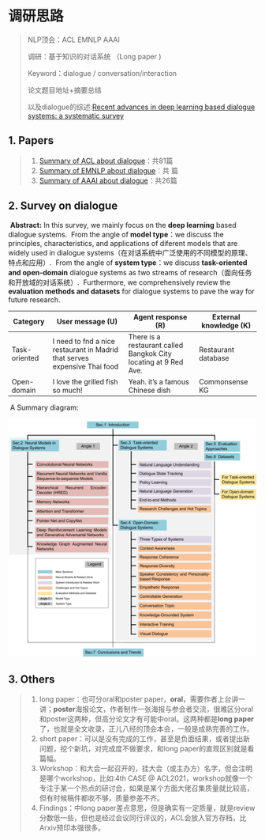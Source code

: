 

# 调研思路

> NLP顶会：ACL EMNLP AAAI
>
> 调研：基于知识的对话系统 （Long paper )
>
> Keyword：dialogue / conversation/interaction
>
> 论文题目地址+摘要总结
>
> 以及dialogue的综述:[Recent advances in deep learning based dialogue systems: a systematic survey](https://sentic.net/dialogue-systems-survey.pdf)



## 1. Papers

> 1. [Summary of ACL about dialogue](./1ACL-Dialogue.md)：共81篇
> 2. [Summary of EMNLP about dialogue](./2EMNLP-Dialogue.d)：共 篇
> 3. [Summary of AAAI about dialogue](3AAAI-Dialogue.md)：共26篇



## 2. Survey on dialogue

​	**Abstract:** In this survey, we mainly focus on the **deep learning** based dialogue systems.
​	From the angle of **model type**：we discuss the principles, characteristics, and applications of diferent models that are widely used in dialogue systems（在对话系统中广泛使用的不同模型的原理、特点和应用）.
​	From the angle of **system type**：we discuss **task-oriented and open-domain**  dialogue systems as two streams of research（面向任务和开放域的对话系统）.
​	Furthermore, we comprehensively review the **evaluation methods and datasets** for dialogue systems to pave the way for future research.

| Category      | User message (U)                                             | Agent response (R)                                           | External knowledge (K) |
| ------------- | ------------------------------------------------------------ | ------------------------------------------------------------ | ---------------------- |
| Task-oriented | I need to fnd a nice restaurant in Madrid that serves expensive Thai food | There is a restaurant called Bangkok City locating at 9 Red Ave. | Restaurant database    |
| Open-domain   | I love the grilled fish so much!                             | Yeah. it’s a famous Chinese dish                             | Commonsense KG         |

​	A Summary diagram:

<img src="https://raw.githubusercontent.com/yangxze/Pictures_Bed/main/Pictures/image-20231020205306559.png" alt="image-20231020205306559" style="zoom: 67%;" />



## 3. Others

> 1. long paper：也可分oral和poster paper，**oral**，需要作者上台讲一讲；**poster**海报论文，作者制作一张海报与参会者交流，很难区分oral和poster这两种，但高分论文才有可能中oral。这两种都是**long paper**了，也就是全文收录，正儿八经的顶会本会，一般是成熟完善的工作。
> 2. short paper：可以是没有完成的工作，甚至是负面结果，或者提出新问题，挖个新坑，对完成度不做要求，和long paper的直观区别就是看篇幅。
> 3. Workshop：和大会一起召开的，挂大会（或主办方）名字，但会注明是哪个workshop，比如:4th CASE @ ACL2021，workshop就像一个专注于某一个热点的研讨会，如果是某个方面大佬召集质量就比较高，但有时候稿件都收不够，质量参差不齐。
> 4. Findings：中long paper差点意思，但是确实有一定质量，就是review分数低一些，但也是经过会议同行评议的，ACL会放入官方存档，比Arxiv预印本强很多。
